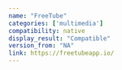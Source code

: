 ```yaml
---
name: "FreeTube"
categories: ['multimedia']
compatibility: native
display_result: "Compatible"
version_from: "NA"
link: https://freetubeapp.io/
---
```


